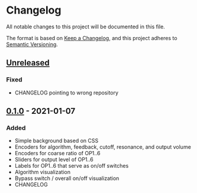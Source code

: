 # Changelog

All notable changes to this project will be documented in this file.

The format is based on [Keep a Changelog](https://keepachangelog.com/en/1.0.0/),
and this project adheres to [Semantic Versioning](https://semver.org/spec/v2.0.0.html).

## [Unreleased]

### Fixed

- CHANGELOG pointing to wrong repository

## [0.1.0] - 2021-01-07

### Added

- Simple background based on CSS
- Encoders for algorithm, feedback, cutoff, resonance, and output volume
- Encoders for coarse ratio of OP1..6
- Sliders for output level of OP1..6
- Labels for OP1..6 that serve as on/off switches
- Algorithm visualization
- Bypass switch / overall on/off visualization
- CHANGELOG


[unreleased]: https://github.com/danielappelt/dexed-mod-ui/compare/v0.1.0...HEAD
[0.1.0]: https://github.com/danielappelt/dexed-mod-ui/releases/tag/v0.1.0
